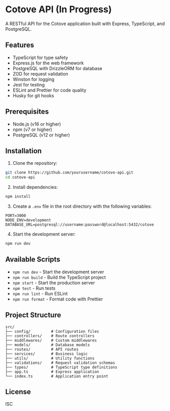 # Cotove API (In Progress)

A RESTful API for the Cotove application built with Express, TypeScript, and PostgreSQL.

## Features

- TypeScript for type safety
- Express.js for the web framework
- PostgreSQL with DrizzleORM for database
- ZOD for request validation
- Winston for logging
- Jest for testing
- ESLint and Prettier for code quality
- Husky for git hooks

## Prerequisites

- Node.js (v16 or higher)
- npm (v7 or higher)
- PostgreSQL (v12 or higher)

## Installation

1. Clone the repository:
```bash
git clone https://github.com/yourusername/cotove-api.git
cd cotove-api
```

2. Install dependencies:
```bash
npm install
```

3. Create a `.env` file in the root directory with the following variables:
```env
PORT=3000
NODE_ENV=development
DATABASE_URL=postgresql://username:password@localhost:5432/cotove
```

4. Start the development server:
```bash
npm run dev
```

## Available Scripts

- `npm run dev` - Start the development server
- `npm run build` - Build the TypeScript project
- `npm start` - Start the production server
- `npm test` - Run tests
- `npm run lint` - Run ESLint
- `npm run format` - Format code with Prettier

## Project Structure

```
src/
├── config/         # Configuration files
├── controllers/    # Route controllers
├── middlewares/    # Custom middlewares
├── models/         # Database models
├── routes/         # API routes
├── services/       # Business logic
├── utils/          # Utility functions
├── validations/    # Request validation schemas
├── types/          # TypeScript type definitions
├── app.ts          # Express application
└── index.ts        # Application entry point
```

## License

ISC 